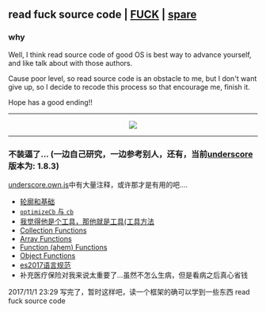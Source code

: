 ## read fuck source code | [FUCK](http://m10.music.126.net/20171025230647/931485336288a91f2a7e81d970698d36/ymusic/18ae/2eca/f158/9526633a46f1c61a2ca206f8c130e733.mp3, 'music') | [spare](https://music.163.com/#/song?id=27137940, 'music')
### why
Well, I think read source code of good OS is best way to advance yourself, and like talk about with those authors.

Cause poor level, so read source code is an obstacle to me, but I don't want give up, so I decide to recode this process so that encourage me, finish it.

Hope has a good ending!!

--------------------------------------------

<p align="center"><img src="http://oqvlh6ipq.bkt.clouddn.com/fuck.png"></p>

--------------------------------------------

### 不装逼了... (一边自己研究，一边参考别人，还有，当前[underscore](http://www.css88.com/doc/underscore/#filter)版本为: 1.8.3)

[underscore.own.js](./underscore.own.js)中有大量注释，或许那才是有用的吧....

- <a href="./base.md">轮廓和基础</a>
- <a href="./optimizeCbAndCb.md">```optimizeCb``` 与 ```cb```</a>
- <a href="./utils.md">我觉得他是个工具，那他就是工具(工具方法</a>
- <a href="./collections.md">Collection Functions</a>
- <a href="./array.md">Array Functions</a>
- <a href="./functions.md">Function (ahem) Functions</a>
- <a href="./objects.md">Object Functions</a>
- [es2017语言规范](http://www.ecma-international.org/ecma-262/8.0/)
- 补充医疗保险对我来说太重要了...虽然不怎么生病，但是看病之后真心省钱


2017/11/1 23:29
写完了，暂时这样吧，读一个框架的确可以学到一些东西
read fuck source code



